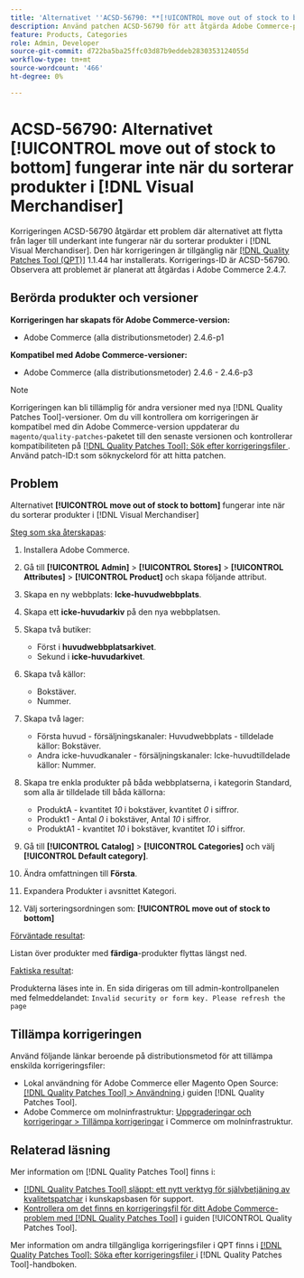 ```yaml
---
title: 'Alternativet ''ACSD-56790: **[!UICONTROL move out of stock to bottom]*** fungerar inte när du sorterar produkter i  [!DNL Visual Merchandiser]'
description: Använd patchen ACSD-56790 för att åtgärda Adobe Commerce-problemet där alternativet för att gå från lager till botten inte fungerar när du sorterar produkter i Visual Merchandiser.
feature: Products, Categories
role: Admin, Developer
source-git-commit: d722ba5ba25ffc03d87b9eddeb2830353124055d
workflow-type: tm+mt
source-wordcount: '466'
ht-degree: 0%

---
```


# ACSD-56790: Alternativet **[!UICONTROL move out of stock to bottom]** fungerar inte när du sorterar produkter i [!DNL Visual Merchandiser]

Korrigeringen ACSD-56790 åtgärdar ett problem där alternativet att flytta från lager till underkant inte fungerar när du sorterar produkter i [!DNL Visual Merchandiser]. Den här korrigeringen är tillgänglig när [[!DNL Quality Patches Tool (QPT)]](https://experienceleague.adobe.com/en/docs/commerce-knowledge-base/kb/announcements/commerce-announcements/magento-quality-patches-released-new-tool-to-self-serve-quality-patches) 1.1.44 har installerats. Korrigerings-ID är ACSD-56790. Observera att problemet är planerat att åtgärdas i Adobe Commerce 2.4.7.

## Berörda produkter och versioner

**Korrigeringen har skapats för Adobe Commerce-version:**

* Adobe Commerce (alla distributionsmetoder) 2.4.6-p1

**Kompatibel med Adobe Commerce-versioner:**

* Adobe Commerce (alla distributionsmetoder) 2.4.6 - 2.4.6-p3

>[!NOTE]
>
>Korrigeringen kan bli tillämplig för andra versioner med nya [!DNL Quality Patches Tool]-versioner. Om du vill kontrollera om korrigeringen är kompatibel med din Adobe Commerce-version uppdaterar du `magento/quality-patches`-paketet till den senaste versionen och kontrollerar kompatibiliteten på [[!DNL Quality Patches Tool]: Sök efter korrigeringsfiler ](https://experienceleague.adobe.com/tools/commerce-quality-patches/index.html). Använd patch-ID:t som söknyckelord för att hitta patchen.

## Problem

Alternativet **[!UICONTROL move out of stock to bottom]** fungerar inte när du sorterar produkter i [!DNL Visual Merchandiser]

<u>Steg som ska återskapas</u>:

1. Installera Adobe Commerce.
1. Gå till **[!UICONTROL Admin]** > **[!UICONTROL Stores]** > **[!UICONTROL Attributes]** > **[!UICONTROL Product]** och skapa följande attribut.
1. Skapa en ny webbplats: **Icke-huvudwebbplats**.
1. Skapa ett **icke-huvudarkiv** på den nya webbplatsen.
1. Skapa två butiker:

   * Först i **huvudwebbplatsarkivet**.
   * Sekund i **icke-huvudarkivet**.

1. Skapa två källor:
   * Bokstäver.
   * Nummer.

1. Skapa två lager:
   * Första huvud - försäljningskanaler: Huvudwebbplats - tilldelade källor: Bokstäver.
   * Andra icke-huvudkanaler - försäljningskanaler: Icke-huvudtilldelade källor: Nummer.

1. Skapa tre enkla produkter på båda webbplatserna, i kategorin Standard, som alla är tilldelade till båda källorna:

   * ProduktA - kvantitet *10* i bokstäver, kvantitet *0* i siffror.
   * Produkt1 - Antal *0* i bokstäver, Antal *10* i siffror.
   * ProduktA1 - kvantitet *10* i bokstäver, kvantitet *10* i siffror.

1. Gå till **[!UICONTROL Catalog]** > **[!UICONTROL Categories]** och välj **[!UICONTROL Default category]**.
1. Ändra omfattningen till **Första**.
1. Expandera Produkter i avsnittet Kategori.
1. Välj sorteringsordningen som: **[!UICONTROL move out of stock to bottom]**

<u>Förväntade resultat</u>:

Listan över produkter med **färdiga**-produkter flyttas längst ned.

<u>Faktiska resultat</u>:

Produkterna läses inte in. En sida dirigeras om till admin-kontrollpanelen med felmeddelandet: `Invalid security or form key. Please refresh the page`

## Tillämpa korrigeringen

Använd följande länkar beroende på distributionsmetod för att tillämpa enskilda korrigeringsfiler:

* Lokal användning för Adobe Commerce eller Magento Open Source: [[!DNL Quality Patches Tool] > Användning ](https://experienceleague.adobe.com/docs/commerce-operations/tools/quality-patches-tool/usage.html) i guiden [!DNL Quality Patches Tool].
* Adobe Commerce om molninfrastruktur: [Uppgraderingar och korrigeringar > Tillämpa korrigeringar](https://experienceleague.adobe.com/docs/commerce-cloud-service/user-guide/develop/upgrade/apply-patches.html) i Commerce om molninfrastruktur.

## Relaterad läsning

Mer information om [!DNL Quality Patches Tool] finns i:

* [[!DNL Quality Patches Tool] släppt: ett nytt verktyg för självbetjäning av kvalitetspatchar](https://experienceleague.adobe.com/en/docs/commerce-knowledge-base/kb/announcements/commerce-announcements/magento-quality-patches-released-new-tool-to-self-serve-quality-patches) i kunskapsbasen för support.
* [Kontrollera om det finns en korrigeringsfil för ditt Adobe Commerce-problem med  [!DNL Quality Patches Tool]](/help/tools/quality-patches-tool/patches-available-in-qpt/check-patch-for-magento-issue-with-magento-quality-patches.md) i guiden [!UICONTROL Quality Patches Tool].


Mer information om andra tillgängliga korrigeringsfiler i QPT finns i [[!DNL Quality Patches Tool]: Söka efter korrigeringsfiler ](https://experienceleague.adobe.com/tools/commerce-quality-patches/index.html) i [!DNL Quality Patches Tool]-handboken.
